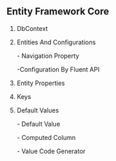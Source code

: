 ## Entity Framework Core

1.  DbContext
2.  Entities And Configurations
    
    \- Navigation Property
    
    \-Configuration By Fluent API
    
3.  Entity Properties
4.  Keys
5.  Default Values
    
    \- Default Value
    
    \- Computed Column
    
    \- Value Code Generator
